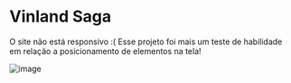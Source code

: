 <h1>Vinland Saga</h1>


O site não está responsivo :(
Esse projeto foi mais um teste de habilidade em relação a posicionamento de elementos na tela!

![image](https://github.com/brokenmasks/copia-prime-video-vinland-saga/assets/152626265/c861e006-4cac-42a6-97b0-116bbd9bf5d3)
